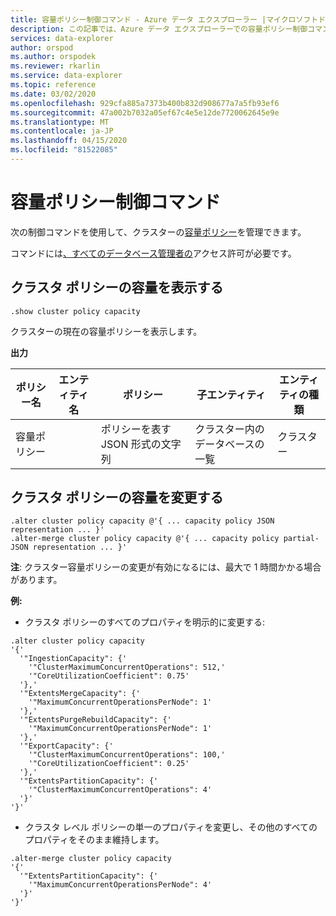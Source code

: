 ```yaml
---
title: 容量ポリシー制御コマンド - Azure データ エクスプローラー |マイクロソフトドキュメント
description: この記事では、Azure データ エクスプローラーでの容量ポリシー制御コマンドについて説明します。
services: data-explorer
author: orspod
ms.author: orspodek
ms.reviewer: rkarlin
ms.service: data-explorer
ms.topic: reference
ms.date: 03/02/2020
ms.openlocfilehash: 929cfa885a7373b400b832d908677a7a5fb93ef6
ms.sourcegitcommit: 47a002b7032a05ef67c4e5e12de7720062645e9e
ms.translationtype: MT
ms.contentlocale: ja-JP
ms.lasthandoff: 04/15/2020
ms.locfileid: "81522085"
---
```

# <a name="capacity-policy-control-commands"></a>容量ポリシー制御コマンド

次の制御コマンドを使用して、クラスターの[容量ポリシー](../management/capacitypolicy.md)を管理できます。

コマンドには[、すべてのデータベース管理者の](../management/access-control/role-based-authorization.md)アクセス許可が必要です。

## <a name="show-cluster-policy-capacity"></a>クラスタ ポリシーの容量を表示する

```kusto
.show cluster policy capacity
```

クラスターの現在の容量ポリシーを表示します。

**出力**

|ポリシー名 | エンティティ名 | ポリシー | 子エンティティ | エンティティの種類
|---|---|---|---|---
|容量ポリシー | | ポリシーを表す JSON 形式の文字列 | クラスター内のデータベースの一覧 |クラスター


## <a name="alter-cluster-policy-capacity"></a>クラスタ ポリシーの容量を変更する

```kusto
.alter cluster policy capacity @'{ ... capacity policy JSON representation ... }'
.alter-merge cluster policy capacity @'{ ... capacity policy partial-JSON representation ... }'
```

**注**: クラスター容量ポリシーの変更が有効になるには、最大で 1 時間かかる場合があります。

**例:**

* クラスタ ポリシーのすべてのプロパティを明示的に変更する:

```kusto
.alter cluster policy capacity
'{'
  '"IngestionCapacity": {'
    '"ClusterMaximumConcurrentOperations": 512,'
    '"CoreUtilizationCoefficient": 0.75'
  '},'
  '"ExtentsMergeCapacity": {'
    '"MaximumConcurrentOperationsPerNode": 1'
  '},'
  '"ExtentsPurgeRebuildCapacity": {'
    '"MaximumConcurrentOperationsPerNode": 1'
  '},'
  '"ExportCapacity": {'
    '"ClusterMaximumConcurrentOperations": 100,'
    '"CoreUtilizationCoefficient": 0.25'
  '},'
  '"ExtentsPartitionCapacity": {'
    '"ClusterMaximumConcurrentOperations": 4'
  '}'
'}'
```

* クラスタ レベル ポリシーの単一のプロパティを変更し、その他のすべてのプロパティをそのまま維持します。

```kusto
.alter-merge cluster policy capacity
'{'
  '"ExtentsPartitionCapacity": {'
    '"MaximumConcurrentOperationsPerNode": 4'
  '}'
'}'
```
